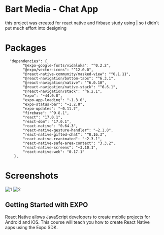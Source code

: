 # Bart Media - Chat App

this project was created for react native and firbase study using | so i didn't put much effort into designing

# Packages
  
```
  "dependencies": {
        "@expo-google-fonts/vidaloka": "^0.2.2",
        "@expo/vector-icons": "^12.0.0",
        "@react-native-community/masked-view": "^0.1.11",
        "@react-navigation/bottom-tabs": "^6.3.1",
        "@react-navigation/native": "^6.0.10",
        "@react-navigation/native-stack": "^6.6.1",
        "@react-navigation/stack": "^6.2.1",
        "expo": "~44.0.0",
        "expo-app-loading": "~1.3.0",
        "expo-status-bar": "~1.2.0",
        "expo-updates": "~0.11.7",
        "firebase": "^9.8.1",
        "react": "17.0.1",
        "react-dom": "17.0.1",
        "react-native": "0.64.3",
        "react-native-gesture-handler": "~2.1.0",
        "react-native-gifted-chat": "^0.16.3",
        "react-native-reanimated": "~2.3.1",
        "react-native-safe-area-context": "3.3.2",
        "react-native-screens": "~3.10.1",
        "react-native-web": "0.17.1"
    },
```

# Screenshots

![1](https://user-images.githubusercontent.com/78555264/176006604-83a39f55-877f-4a91-892e-0b7413a29095.png)
![2](https://user-images.githubusercontent.com/78555264/176006643-94065338-6294-404d-8bb6-6e8b2a589427.png)

## Getting Started with EXPO

React Native allows JavaScript developers to create mobile projects for Android and iOS. This course will 
teach you how to create React Native apps using the Expo SDK.



